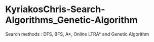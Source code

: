 # KyriakosChris-Search-Algorithms_Genetic-Algorithm
Search methods : DFS, BFS, A*, Online LTRA* and Genetic Algorithm
